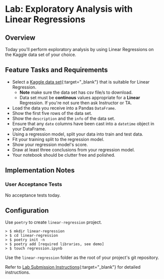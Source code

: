 # Lab: Exploratory Analysis with Linear Regressions

## Overview

Today you'll perform exploratory analysis by using Linear Regressions on the Kaggle data set of your choice.

## Feature Tasks and Requirements

- Select a [Kaggle data set](https://www.kaggle.com/datasets?search=linear+regression){:target="_blank"} that is suitable for Linear Regression.
  - **Note** make sure the data set has csv file/s to download.
  - Data set must be **continous** values appropriate for a **Linear** Regression. If you're not sure then ask Instructor or TA.
- Load the data you receive into a Pandas `DataFrame`.
- Show the first five rows of the data set.
- Show the `description` and the `info` of the data set.
- Ensure that any `date` columns have been cast into a `datetime` object in your DataFrame.
- Using a regression model, split your data into train and test data.
- Fit your training split to the regression model.
- Show your regression model's score.
- Draw at least three conclusions from your regression model.
- Your notebook should be clutter free and polished.

## Implementation Notes

### User Acceptance Tests

No acceptance tests today.

## Configuration

Use `poetry` to create `linear-regression` project.

```console
> $ mkdir linear-regression
> $ cd linear-regression
> $ poetry init -n
> $ poetry add [required libraries, see demo]
> $ touch regression.ipynb
```

Use the `linear-regression` folder as the root of your project's git repository.

Refer to [Lab Submission Instructions](../../../reference/submission-instructions/labs/){:target="_blank"} for detailed instructions.
